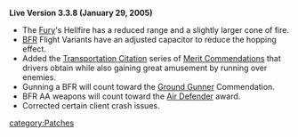 **Live Version 3.3.8 (January 29, 2005)**

- The [Fury](/Fury "wikilink")'s Hellfire has a reduced range and a
  slightly larger cone of fire.
- [BFR](/BFR "wikilink") Flight Variants have an adjusted capacitor to
  reduce the hopping effect.
- Added the [Transportation
  Citation](/Transportation_Citation "wikilink") series of [Merit
  Commendations](/Merit_Commendations "wikilink") that drivers obtain
  while also gaining great amusement by running over enemies.
- Gunning a BFR will count toward the [Ground
  Gunner](/Ground_Gunner "wikilink") Commendation.
- BFR AA weapons will count toward the [Air
  Defender](/Air_Defender "wikilink") award.
- Corrected certain client crash issues.

[category:Patches](/category:Patches "wikilink")
